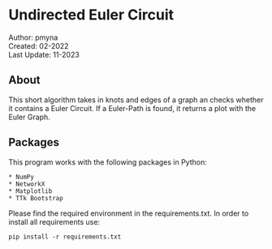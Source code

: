 # Undirected Euler Circuit
Author: pmyna\
Created: 02-2022\
Last Update: 11-2023

## About

This short algorithm takes in knots and edges of a graph an checks whether it contains a Euler Circuit. 
If a Euler-Path is found, it returns a plot with the Euler Graph. 

## Packages

This program works with the following packages in Python:

    * NumPy
    * NetworkX
    * Matplotlib
    * TTk Bootstrap

Please find the required environment in the requirements.txt. 
In order to install all requirements use:

```pip install -r requirements.txt```
